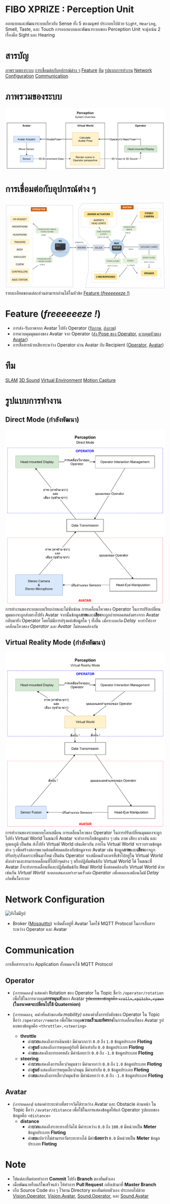 # FIBO XPRIZE : Perception Unit
ออกแบบและพัฒนาระบบเกี่ยวกับ Sense ทั้ง 5 ของมนุษย์ ประกอบไปด้วย `Sight`, `Hearing`, Smell, Taste, และ Touch  การออกแบบและพัฒนาระบบของ Perception Unit จะมุ่งเน้น 2 เรื่องคือ Sight และ Hearing


# สารบัญ
[ภาพรวมของระบบ](#ภาพรวมของระบบ)
[การเชื่อมต่อกับอุปกรณ์ต่าง ๆ](#การเชื่อมต่อกับอุปกรณ์ต่าง-ๆ)
[Feature](#feature-freeeeeeze-)
[ทีม](#ทีม)
[รูปแบบการทำงาน](#รูปแบบการทำงาน)
[Network Configuration](#network-configuration)
[Communication](#communication)


# ภาพรวมของระบบ
![System Overview](src/img/Perception&#32;System&#32;Overview&#32;-&#32;2019-10-23&#32;C.png)


# การเชื่อมต่อกับอุปกรณ์ต่าง ๆ
![ยังไม่มีรูป](src/img/Peripheral&#32;-&#32;2020-02-06&#32;A.png)
รายละเอียดของแต่ละส่วนสามารถอ่านได้ในหัวข้อ [Feature (*freeeeeeze !*)](#feature-freeeeeeze-)


# Feature (*freeeeeeze !*)
- การส่ง-รับภาพจาก Avatar ไปยัง Operator ([รับภาพ](Vision.Operator), [ส่งภาพ](Vision.Avatar/beta/streaming))
- การควบคุมมุมมองของ Avatar จาก Operator ([ส่ง Pose ของ Operator](Vision.Operator), [ควบคุมหัวของ Avatar](Vision.Avatar))
- การสื่อสารด้วยเสียงระหว่าง Operator ผ่าน Avatar กับ Recipient ([Operator](Sound.Operator), [Avatar](Sound.Avatar))


# ทีม
[SLAM](SLAM)
[3D Sound](3D-Sound)
[Virtual Environment](Virtual-Environment)
[Motion Capture](Motion-Capture)


# รูปแบบการทำงาน
## Direct Mode (กำลังพัฒนา)
![Direct Mode](src/img/Perception&#32;-&#32;Direct&#32;Mode&#32;-&#32;2019-12-12&#32;A.png)
การทำงานของระบบแบบเรียบง่ายและไม่ซับซ่อน  การเคลื่อนไหวของ Operator ในการปรับเปลี่ยนมุมมองจะถูกส่งตรงไปยัง Avatar จากนั้นข้อมูล**ภาพ**และ**เสียง**จะถูกถ่ายทอดสดส่งตรงจาก Avatar กลับมายัง Operator โดยไม่มีการปรุงแต่งข้อมูลใด ๆ ทั้งสิ้น
*เมื่อระบบเกิด Delay จะทำให้การเคลื่อนไหวของ Operator และ Avatar ไม่สอดคล้องกัน*

## Virtual Reality Mode (กำลังพัฒนา)
![Virtual Reality Mode](src/img/Perception&#32;-&#32;Virtual&#32;Reality&#32;Mode&#32;-&#32;2019-12-12&#32;B.png)
การทำงานของระบบแบบโลกเสมือน  การเคลื่อนไหวของ Operator ในการปรับเปลี่ยนมุมมองจะถูกไปยัง Virtual World ในขณะที่ Avatar จะทำการเก็บข้อมูลต่าง ๆ เช่น ภาพ เสียง แรงดัน และอุณหภูมิ เป็นต้น ส่งไปยัง Virtual World เช่นเดียวกัน  ภายใน Virtual World จะรวบรวมข้อมูลต่าง ๆ เพื่อสร้างสภาพแวดล้อมที่สอดคล้องกับข้อมูลจาก Avatar เช่น ข้อมูล**ภาพ**และ**เสียง**อาจถูกปรับปรุง/สังเคราะห์ขึ้นมาใหม่ เป็นต้น  Operator จะเสมือนตัวละครที่เข้าไปอยู่ใน Virtual World ดังกล่าวและสามารถเคลื่อนที่ไปยังจุดต่าง ๆ หรือปฏิสัมพันธ์กับ Virtual World ได้ ในขณะที่ Avatar ก็จะทำการเคลื่อนที่และปฏิสัมพันธ์กับ Real World ซึ่งสอดคล้องกับ Virtual World ด้วยเช่นกัน
*Virtual World จะตอบสนองอย่างรวดเร็วต่อ Operator เพื่อหลอกเสมือนไม่มี Delay เกิดขึ้นในระบบ*


# Network Configuration
![ยังไม่มีรูป](http://www.google.com/search?q=ยังไม่มีรูป+private+network.jpg)
- Broker ([Mosquitto](https://www.mosquitto.org)) จะติดตั้งอยู่ที่ Avatar โดยใช้ MQTT Protocol ในการสื่อสารระหว่าง Operator และ Avatar


# Communication
การสื่อสารระหว่าง Application ทั้งหมดจะใช้ MQTT Protocol

## Operator
- *(การทดลอง)* แสดงค่า Rotation ของ Operator ใน Topic ชื่อว่า `/operator/rotation` เพื่อใช้ในการควบคุม**การหมุนหัว**ของ Avatar  ~~รูปแบบของข้อมูลคือ `<roll>,<pitch>,<yaw>`~~ **(ในอนาคตจะเปลี่ยนไปใช้ Quaternion)**

- *(การทดลอง, หน้าที่หลักของทีม mobility)* แสดงคำสั่งการบังคับของ Operator ใน Topic ชื่อว่า `/operator/remote` เพื่อใช้ควบคุม**ความเร็วและทิศทาง**ในการเคลื่อนที่ของ Avatar  รูปแบของข้อมูลคือ `<throttle>,<steering>`
  - **throttle**
    - ค่า**บวก**แสดงถึงการเดินหน้า มีค่ามากกว่า `0.0` ถึง `1.0` ข้อมูลประเภท **Floting**
    - ค่า**ศูนย์** แสดงถึงการหยุดอยู่กับที่ มีค่าเท่ากับ `0.0` ข้อมูลประเภท **Floting**
    - ค่า**ลบ**แสดงถึงการถอยหลัง มีค่าน้อยกว่า `0.0` ถึง `-1.0` ข้อมูลประเภท **Floting**
  - **steering**
    - ค่า**บวก**แสดงถึงการเลี้ยว/หมุนขวา มีค่ามากกว่า `0.0` ถึง `1.0` ข้อมูลประเภท **Floting**
    - ค่า**ศูนย์** แสดงถึงการหยุดเลี้ยว/หมุน มีค่าเท่ากับ `0.0` ข้อมูลประเภท **Floting**
    - ค่า**ลบ**แสดงถึงการเลี้ยว/หมุนซ้าย มีค่าน้อยกว่า `0.0` ถึง `-1.0` ข้อมูลประเภท **Floting**

## Avatar
- *(การทดลอง)* แสดงค่าระยะห่างที่ตรวจวัดได้ระหว่าง Avatar และ Obstacle ด้านหน้า ใน Topic ชื่อว่า `/avatar/distance` เพื่อใช้ในการแสดงข้อมูลให้แก่ Operator  รูปแบบของข้อมูลคือ `<distance>`
  - **distance**
    - ค่า**บวก**แสดงถึงระยะทางที่วัดได้ มีค่าระหว่าง `0.0` ถึง `100.0` มีหน่วยเป็น **Meter** ข้อมูลประเภท **Floting**
    - ค่า**ลบ**แปลว่าไม่สามารถวัดระยะทางได้ มีค่า**น้อยกว่า** `0.0` มีหน่วยเป็น **Meter** ข้อมูลประเภท **Floting**


# Note
- ให้แต่ละทีมย่อยทำการ **Commit** ไปยัง **Branch** ของทีมตัวเอง
- เมื่อพัฒนาหรือแก้ใขเสร็จแล้ว ให้ทำการ **Pull Request** กลับเข้ามาที่ **Master Branch**
- เก็บ Source Code ต่าง ๆ ไว้ตาม Directory ของทีมย่อยตัวเอง ประกอบไปด้วย [Vision.Operator](Vision.Operator), [Vision.Avatar](Vision.Avatar), [Sound.Operator](Sound.Operator), และ [Sound.Avatar](Sound.Avatar)
